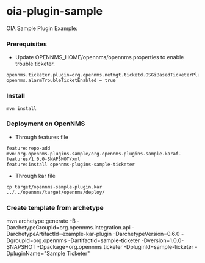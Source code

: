 # oia-plugin-sample
OIA Sample Plugin Example:


### Prerequisites


* Update OPENNMS_HOME/opennms/opennms.properties to enable trouble ticketer.

```
opennms.ticketer.plugin=org.opennms.netmgt.ticketd.OSGiBasedTicketerPlugin
opennms.alarmTroubleTicketEnabled = true
```

### Install

```
mvn install
```

### Deployment on OpenNMS

* Through features file

```
feature:repo-add mvn:org.opennms.plugins.sample/org.opennms.plugins.sample.karaf-features/1.0.0-SNAPSHOT/xml
feature:install opennms-plugins-sample-ticketer
```

* Through kar file
```
cp target/opennms-sample-plugin.kar ../../opennms/target/opennms/deploy/
```

### Create template from archetype

mvn archetype:generate -B -DarchetypeGroupId=org.opennms.integration.api -DarchetypeArtifactId=example-kar-plugin -DarchetypeVersion=0.6.0 -DgroupId=org.opennms -DartifactId=sample-ticketer -Dversion=1.0.0-SNAPSHOT -Dpackage=org.opennms.ticketer -DpluginId=sample-ticketer -DpluginName="Sample Ticketer"

